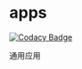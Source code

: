 # apps

[![Codacy Badge](https://api.codacy.com/project/badge/Grade/26fe40efe27a4092a60f6f955eb75bbe)](https://app.codacy.com/gh/ihub-pub/apps?utm_source=github.com&utm_medium=referral&utm_content=ihub-pub/apps&utm_campaign=Badge_Grade_Settings)

通用应用
